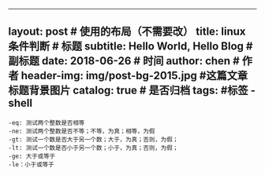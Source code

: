 
---
layout:     post                    # 使用的布局（不需要改）
title:    linux 条件判断         # 标题 
subtitle:   Hello World, Hello Blog  #副标题
date:       2018-06-26              # 时间
author:    chen                     # 作者
header-img: img/post-bg-2015.jpg    #这篇文章标题背景图片
catalog: true                       # 是否归档
tags:                               #标签
    - shell
---
```
-eq: 测试两个整数是否相等
-ne: 测试两个整数是否不等；不等，为真；相等，为假
-gt: 测试一个数是否大于另一个数；大于，为真；否则，为假；
-lt: 测试一个数是否小于另一个数；小于，为真；否则，为假；
-ge: 大于或等于
-le：小于或等于
```
     




